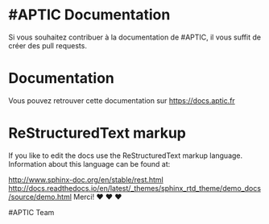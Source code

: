 #APTIC Documentation
====================

Si vous souhaitez contribuer à la documentation de #APTIC, il vous suffit de créer des pull requests.

Documentation
=============

Vous pouvez retrouver cette documentation sur https://docs.aptic.fr

ReStructuredText markup
=======================

If you like to edit the docs use the ReStructuredText markup language. Information about this language can be found at:

http://www.sphinx-doc.org/en/stable/rest.html
http://docs.readthedocs.io/en/latest/_themes/sphinx_rtd_theme/demo_docs/source/demo.html
Merci! ❤ ❤ ❤

#APTIC Team
